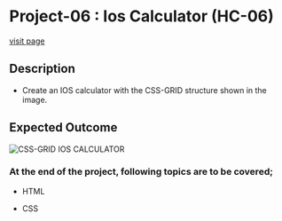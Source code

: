 
# Project-06 : Ios Calculator (HC-06)

[visit page](https://murttkapln.github.io/Calculator/)

## Description
- Create an IOS calculator with the CSS-GRID structure shown in the image.

## Expected Outcome

![CSS-GRID IOS CALCULATOR](./image)

### At the end of the project, following topics are to be covered;

- HTML 

- CSS

